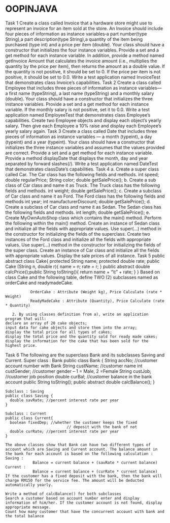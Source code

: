 # OOPINJAVA

Task 1 
    Create a class called Invoice that a hardware store might use to represent an invoice for an item sold at the store. An Invoice should include four pieces of information as instance variables‐a part number(type String),a part description(type String),a quantity of the item being purchased (type int) and a price per item  (double). Your class should have a constructor that initializes the four instance variables. Provide a set and a get method for each instance variable. In addition, provide a method named getInvoice Amount that calculates the invoice amount (i.e., multiplies the quantity by the price per item), then returns the amount as a double value. If the quantity is not positive, it should be set to 0. If the price per item is not positive, it should be set to 0.0. Write a test application named InvoiceTest that demonstrates class Invoice’s capabilities.
Task 2
    Create a class called Employee that includes three pieces of information as instance variables— a first name (typeString), a last name (typeString) and a monthly salary (double). Your class should have a constructor that initializes the three instance variables. Provide a set and a get method for each instance variable. If the monthly salary is not positive, set it to 0.0. Write a test application named EmployeeTest that demonstrates class Employee’s capabilities. Create two Employee objects and display each object’s yearly salary. Then give each Employee a 10% raise and display each Employee’s yearly salary again.
Task 3 
    Create a class called Date that includes three pieces of information as instance variables — a month (typeint), a day (typeint) and a year (typeint). Your class should have a constructor that initializes the three instance variables and assumes that the values provided are correct. Provide a set and a get method for each instance variable. Provide a method displayDate that displays the month, day and year separated by forward slashes(/). Write a test application named DateTest that demonstrates classDate’s capabilities.
Task 4
    a. Create a super class called Car. The Car class has the following fields and methods.
    int speed;
    double regularPrice;
    String color;
    double getSalePrice();
    b. Create a sub class of Car class and name it as Truck. The Truck class has the following fields and methods.
    int weight;
    double getSalePrice();
    c. Create a subclass of Car class and name it as Ford. The Ford class has the following fields and methods
    int year;
    int manufacturerDiscount;
    double getSalePrice();
    d. Create a subclass of Car class and name it as Sedan. The Sedan class has the following fields and methods.
    int length;
    double getSalePrice();
    e. Create MyOwnAutoShop class which contains the main() method. Perform the following within the main()
    method.
    Create an instance of Sedan class and initialize all the fields with appropriate values. Use super(...) method in the constructor for initializing the fields of the superclass.
    Create two instances of the Ford class and initialize all the fields with appropriate values. Use super(...) method in the constructor for initializing the fields of the super class.
    Create an instance of Car class and initialize all the fields with appropriate values.
    Display the sale prices of all instance.
Task 5
      public abstract class Cake{
      protected String name;
      protected double rate;
      public Cake (String n, double r){
          name = n;
          rate = r;
      }
      public abstract double calcPrice();public String toString(){
          return name + “\t” + rate;
      }
    }
    Based on class Cake and the following table, define TWO (2) subclasses named as orderCake and readymadeCake.

               OrderCake : Attribute (Weight kg), Price Calculate (rate * Weight)
               ReadyMadeCake : Attribute (Quantity), Price Calculate (rate * Quantity)

       2. By using classes definition from a), write an application program that will:
    declare an array of 20 cake objects;
    input data for cake objects and store them into the array;
    display the total price for all types of cakes;
    display the total price and the quantity sold for ready made cakes;
    display the information for the cake that has been sold for the highest price.
Task 6 
    The following are the superclass Bank and its subclasses Saving and Current.
    Super class : Bank
    public class Bank {
      String accNo; //customer account number with Bank
      String custName; //customer name
      int custGender; //customer gender –  1 = Male, 2 =Female
      String custJob; //customer job position
      double curBal; //customer balance in the bank account
      public String toString();
      public abstract double calcBalance();
    }

    Subclass : Saving 
    public class Saving {
      double savRate; //percent interest rate per year
    }

    Subclass : Current 
    public class Current{
      boolean fixedDep; //whether the customer keeps the fixed
                               // deposit with the bank of not
      double curRate; //percent interest rate per year
    }

    The above classes show that Bank can have two different types of account which are Saving and Current account. The balance amount in the bank for each account is based on the following calculation :
    Saving :
                Balance = current balance + (savRate * current balance)
    Current :
                Balance = current balance + (curRate * current balance)
    If the customer has a fixed deposit with the bank, then the bank will charge RM150 for the service fee. The amount will be deducted automatically yearly.

    Write a method of calcBalance() for both subclasses
    Search a customer based on account number enter and display information of him/her. If the customer account is not found, display appropriate message.
    Count how many customer that have the concurrent account with bank and the total balance
    
